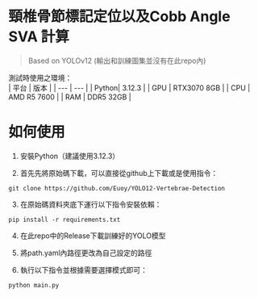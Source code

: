 # 頸椎骨節標記定位以及Cobb Angle SVA 計算
> Based on YOLOv12  (輸出和訓練圖集並沒有在此repo內)

測試時使用之環境：  
| 平台 | 版本 |
| --- | --- |
| Python| 3.12.3 |
| GPU | RTX3070 8GB |
| CPU | AMD R5 7600 |
| RAM | DDR5 32GB |

# 如何使用

1. 安裝Python（建議使用3.12.3）

2. 首先先將原始碼下載，可以直接從github上下載或是使用指令：  
```
git clone https://github.com/Euoy/YOLO12-Vertebrae-Detection
```

3. 在原始碼資料夾底下運行以下指令安裝依賴：
```
pip install -r requirements.txt
```

4. 在此repo中的Release下載訓練好的YOLO模型

5. 將path.yaml內路徑更改為自己設定的路徑

6. 執行以下指令並根據需要選擇模式即可：
```
python main.py
```